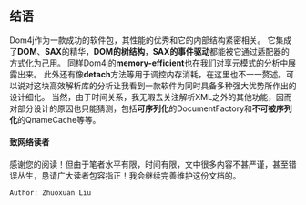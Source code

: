 ## 结语

Dom4j作为一款成功的软件包，其性能的优秀和它的内部结构紧密相关。
它集成了**DOM**、**SAX**的精华，**DOM的树结构**，**SAX的事件驱动**都能被它通过适配器的方式化为己用。
同样Dom4j的**memory-efficient**也在我们对享元模式的分析中展露出来。
此外还有像**detach**方法等用于调控内存消耗，在这里也不一一赘述。可以说对这块高效解析库的分析让我看到一款软件为同时具备多种强大优势所作出的设计细化。
当然，由于时间关系，我无暇去关注解析XML之外的其他功能，因而对部分设计的原因也只能猜测，包括**可序列化**的DocumentFactory和**不可被序列化**的QnameCache等等。

#### 致网络读者

感谢您的阅读！但由于笔者水平有限，时间有限，文中很多内容不甚严谨，甚至错误丛生，恳请广大读者包容指正！我会继续完善维护这份文档的。

`Author: Zhuoxuan Liu`

